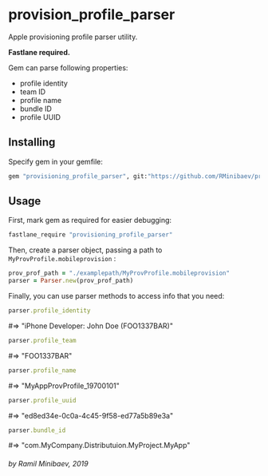 # provision_profile_parser

Apple provisioning profile parser utility.

**Fastlane required.**

Gem can parse following properties:
* profile identity
* team ID
* profile name
* bundle ID
* profile UUID

## Installing
Specify gem in your gemfile:

```ruby
gem "provisioning_profile_parser", git:"https://github.com/RMinibaev/provision_profile_parser.git"
```

## Usage

First, mark gem as required for easier debugging:

```ruby
fastlane_require "provisioning_profile_parser"
```

Then, create a parser object, passing a path to `MyProvProfile.mobileprovision` :

```ruby
prov_prof_path = "./examplepath/MyProvProfile.mobileprovision"
parser = Parser.new(prov_prof_path)
```

Finally, you can use parser methods to access info that you need: 

```ruby
parser.profile_identity
```
#=> "iPhone Developer: John Doe (FOO1337BAR)"


```ruby
parser.profile_team
```
#=> "FOO1337BAR"

```ruby
parser.profile_name
```
#=> "MyAppProvProfile_19700101"

```ruby
parser.profile_uuid
```
#=> "ed8ed34e-0c0a-4c45-9f58-ed77a5b89e3a"

```ruby
parser.bundle_id
```
#=> "com.MyCompany.Distributuion.MyProject.MyApp"


###### by Ramil Minibaev, 2019
